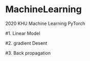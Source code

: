 # MachineLearning

2020 KHU Machine Learning
PyTorch

#1. Linear Model

#2. gradient Desent

#3. Back propagation
